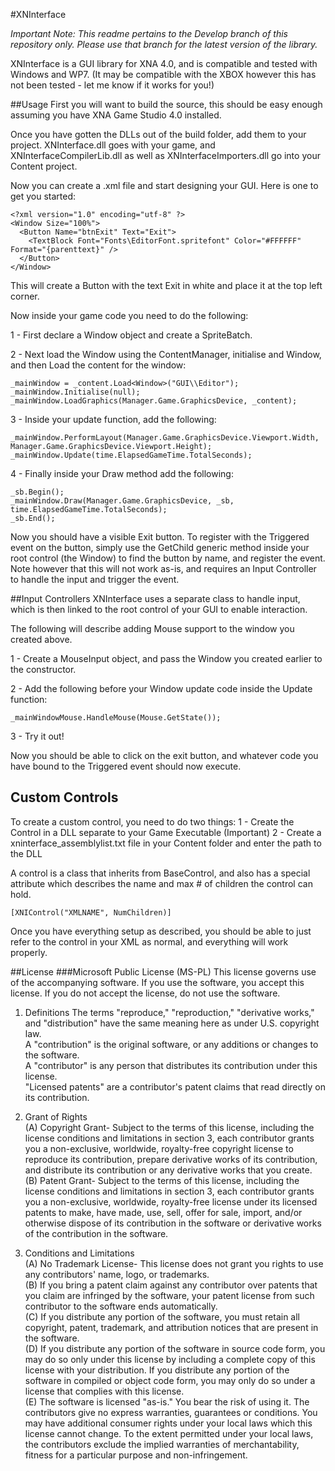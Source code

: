 #XNInterface

*Important Note: This readme pertains to the Develop branch of this repository only. Please use that branch for the latest version of the library.*

XNInterface is a GUI library for XNA 4.0, and is compatible and tested with Windows and WP7. (It may be compatible with the XBOX however this has not been tested - let me know if it works for you!)

##Usage
First you will want to build the source, this should be easy enough assuming you have XNA Game Studio 4.0 installed.

Once you have gotten the DLLs out of the build folder, add them to your project. XNInterface.dll goes with your game, and XNInterfaceCompilerLib.dll as well as XNInterfaceImporters.dll go into your Content project.

Now you can create a .xml file and start designing your GUI. Here is one to get you started:

	<?xml version="1.0" encoding="utf-8" ?>
	<Window Size="100%">
	  <Button Name="btnExit" Text="Exit">
	    <TextBlock Font="Fonts\EditorFont.spritefont" Color="#FFFFFF" Format="{parenttext}" />
	  </Button>
	</Window>

This will create a Button with the text Exit in white and place it at the top left corner.

Now inside your game code you need to do the following:

1 - First declare a Window object and create a SpriteBatch.

2 - Next load the Window using the ContentManager, initialise and Window, and then Load the content for the window:

	_mainWindow = _content.Load<Window>("GUI\\Editor"); 
	_mainWindow.Initialise(null); 
	_mainWindow.LoadGraphics(Manager.Game.GraphicsDevice, _content); 

3 - Inside your update function, add the following:

	_mainWindow.PerformLayout(Manager.Game.GraphicsDevice.Viewport.Width, Manager.Game.GraphicsDevice.Viewport.Height);
	_mainWindow.Update(time.ElapsedGameTime.TotalSeconds);

4 - Finally inside your Draw method add the following:

	_sb.Begin();
	_mainWindow.Draw(Manager.Game.GraphicsDevice, _sb, time.ElapsedGameTime.TotalSeconds);
	_sb.End();

Now you should have a visible Exit button. To register with the Triggered event on the button, simply use the GetChild generic method inside your root control (the Window) to find the button by name, and register the event. Note however that this will not work as-is, and requires an Input Controller to handle the input and trigger the event.

##Input Controllers
XNInterface uses a separate class to handle input, which is then linked to the root control of your GUI to enable interaction.

The following will describe adding Mouse support to the window you created above.

1 - Create a MouseInput object, and pass the Window you created earlier to the constructor.

2 - Add the following before your Window update code inside the Update function:

	_mainWindowMouse.HandleMouse(Mouse.GetState());

3 - Try it out!

Now you should be able to click on the exit button, and whatever code you have bound to the Triggered event should now execute.

## Custom Controls
To create a custom control, you need to do two things:
1 - Create the Control in a DLL separate to your Game Executable (Important)
2 - Create a xninterface_assemblylist.txt file in your Content folder and enter the path to the DLL

A control is a class that inherits from BaseControl, and also has a special attribute which describes the name and max # of children the control can hold.
	
	[XNIControl("XMLNAME", NumChildren)]

Once you have everything setup as described, you should be able to just refer to the control in your XML as normal, and everything will work properly.

##License
###Microsoft Public License (MS-PL)
This license governs use of the accompanying software. If you use the software, you
accept this license. If you do not accept the license, do not use the software.

1. Definitions
The terms "reproduce," "reproduction," "derivative works," and "distribution" have the same meaning here as under U.S. copyright law.  
A "contribution" is the original software, or any additions or changes to the software.  
A "contributor" is any person that distributes its contribution under this license.  
"Licensed patents" are a contributor's patent claims that read directly on its contribution.

2. Grant of Rights  
(A) Copyright Grant- Subject to the terms of this license, including the license conditions and limitations in section 3, each contributor grants you a non-exclusive, worldwide, royalty-free copyright license to reproduce its contribution, prepare derivative works of its contribution, and distribute its contribution or any derivative works that you create.  
(B) Patent Grant- Subject to the terms of this license, including the license conditions and limitations in section 3, each contributor grants you a non-exclusive, worldwide, royalty-free license under its licensed patents to make, have made, use, sell, offer for sale, import, and/or otherwise dispose of its contribution in the software or derivative works of the contribution in the software.

3. Conditions and Limitations  
(A) No Trademark License- This license does not grant you rights to use any contributors' name, logo, or trademarks.  
(B) If you bring a patent claim against any contributor over patents that you claim are infringed by the software, your patent license from such contributor to the software ends automatically.  
(C) If you distribute any portion of the software, you must retain all copyright, patent, trademark, and attribution notices that are present in the software.  
(D) If you distribute any portion of the software in source code form, you may do so only under this license by including a complete copy of this license with your distribution. If you distribute any portion of the software in compiled or object code form, you may only do so under a license that complies with this license.  
(E) The software is licensed "as-is." You bear the risk of using it. The contributors give no express warranties, guarantees or conditions. You may have additional consumer rights under your local laws which this license cannot change. To the extent permitted under your local laws, the contributors exclude the implied warranties of merchantability, fitness for a particular purpose and non-infringement.